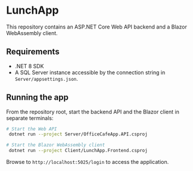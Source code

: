 # LunchApp

This repository contains an ASP.NET Core Web API backend and a Blazor WebAssembly client.

## Requirements
- .NET 8 SDK
- A SQL Server instance accessible by the connection string in `Server/appsettings.json`.

## Running the app
From the repository root, start the backend API and the Blazor client in separate terminals:

```bash
# Start the Web API
 dotnet run --project Server/OfficeCafeApp.API.csproj

# Start the Blazor WebAssembly client
 dotnet run --project Client/LunchApp.Frontend.csproj
```

Browse to `http://localhost:5025/login` to access the application.

